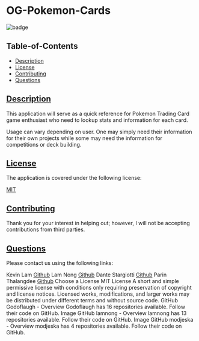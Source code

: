 # OG-Pokemon-Cards


  ![badge](https://img.shields.io/badge/license-mit-blue)


  ## Table-of-Contents

  * [Description](#description)
  * [License](#license)
  * [Contributing](#contributing)
  * [Questions](#questions)

  ## [Description](#table-of-contents)

  This application will serve as a quick reference for Pokemon Trading Card game enthusiast who need to lookup stats and information for each card.

  Usage can vary depending on user. One may simply need their information for their own projects while some may need the information for competitions or deck building.

  ## [License](#table-of-contents)

  The application is covered under the following license:


  [MIT](https://choosealicense.com/licenses/mit)



  ## [Contributing](#table-of-contents)


  Thank you for your interest in helping out; however, I will not be accepting contributions from third parties.

  ## [Questions](#table-of-contents)

  Please contact us using the following links:

  Kevin Lam [Github](https://github.com/godoflaugh)
  Lam Nong [Github](https://github.com/lamnong)
  Dante Stargiotti [Github](https://github.com/modjeska)
  Parin Thalangdee [Github](https://github.com/parinthalangdee)
Choose a License
MIT License
A short and simple permissive license with conditions only requiring preservation of copyright and license notices. Licensed works, modifications, and larger works may be distributed under different terms and without source code.
GitHub
Godoflaugh - Overview
Godoflaugh has 16 repositories available. Follow their code on GitHub.
Image
GitHub
lamnong - Overview
lamnong has 13 repositories available. Follow their code on GitHub.
Image
GitHub
modjeska - Overview
modjeska has 4 repositories available. Follow their code on GitHub.
